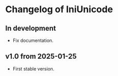 # Changelog of IniUnicode

## In development

* Fix documentation.

## v1.0 from 2025-01-25

* First stable version.

